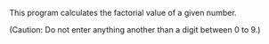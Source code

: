 This program calculates the factorial value of a given number.

(Caution: Do not enter anything another than a digit between 0 to 9.)
